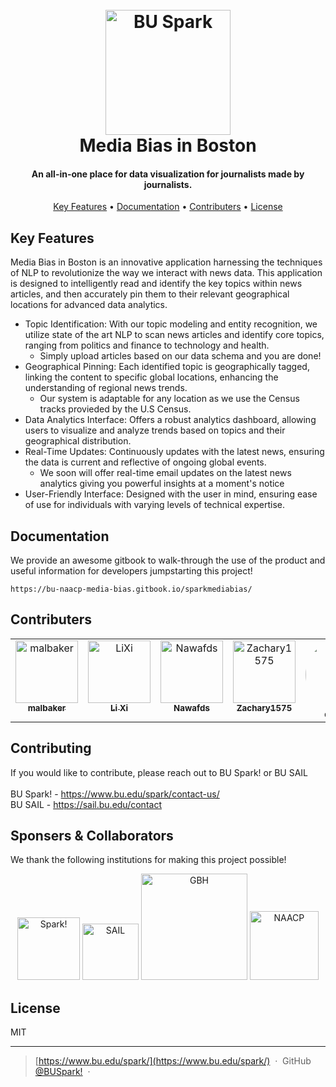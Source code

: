 
<h1 align="center">
  <br>
  <a href="https://www.bu.edu/spark/"><img src="https://www.bu.edu/spark/files/2017/04/spark-logo-round.png" alt="BU Spark" width="200"></a>
  <br>
Media Bias in Boston
  <br>
</h1>

<h4 align="center">An all-in-one place for data visualization for journalists made by journalists.</h4>

<p align="center">
  <a href="#key-features">Key Features</a> •
  <a href="#Documentation">Documentation</a> •
  <a href="#Contributers">Contributers</a> •
  <a href="#license">License</a>
</p>

<!-- ![screenshot](https://raw.githubusercontent.com/amitmerchant1990/electron-markdownify/master/app/img/markdownify.gif) -->

## Key Features
Media Bias in Boston is an innovative application harnessing the techniques of NLP to revolutionize the way we interact with news data. This application is designed to intelligently read and identify the key topics within news articles, and then accurately pin them to their relevant geographical locations for advanced data analytics.
    
* Topic Identification: With our topic modeling and entity recognition, we utilize state of the art NLP to scan news articles and identify core topics, ranging from politics and finance to technology and health.
  - Simply upload articles based on our data schema and you are done! 
* Geographical Pinning: Each identified topic is geographically tagged, linking the content to specific global locations, enhancing the understanding of regional news trends.
  - Our system is adaptable for any location as we use the Census tracks provieded by the U.S Census.
* Data Analytics Interface: Offers a robust analytics dashboard, allowing users to visualize and analyze trends based on topics and their geographical distribution.
* Real-Time Updates: Continuously updates with the latest news, ensuring the data is current and reflective of ongoing global events.
  - We soon will offer real-time email updates on the latest news analytics giving you powerful insights at a moment's notice
* User-Friendly Interface: Designed with the user in mind, ensuring ease of use for individuals with varying levels of technical expertise.

## Documentation
We provide an awesome gitbook to walk-through the use of the product and useful information for developers jumpstarting this project!
```
https://bu-naacp-media-bias.gitbook.io/sparkmediabias/
```

## Contributers
<table>
  <tbody>
    <tr>
    <td align="center" valign="top" width="14.28%">
      <a href="https://github.com/malbaker">
      <img src="https://avatars.githubusercontent.com/u/78194321?v=4" width="100px;" alt="malbaker"/>
      <br /><sub><b>malbaker</b></sub></a>
    </td>
    <td align="center" valign="top" width="14.28%">
      <a href="https://github.com/zoexili">
      <img src="https://avatars.githubusercontent.com/u/25307411?v=4" width="100px;" alt="LiXi"/>
      <br /><sub><b>Li Xi</b></sub></a>
    </td>
     <td align="center" valign="top" width="14.28%">
        <a href="https://github.com/nawafds">
        <img src="https://avatars.githubusercontent.com/u/60396177?v=4" width="100px;" alt="Nawafds"/>
        <br /><sub><b>Nawafds</b></sub></a>
      </td>
      <td align="center" valign="top" width="14.28%">
        <a href="https://github.com/Zachary1575">
        <img src="https://avatars.githubusercontent.com/u/75510412?v=4" width="100px;" alt="Zachary1575"/>
        <br /><sub><b>Zachary1575</b></sub></a>
      </td>
      <td align="center" valign="top" width="14.28%">
        <a href="https://github.com/dagon8">
        <img src="https://avatars.githubusercontent.com/u/72535182?v=4" width="110px;" style="border-radius:50%" alt="dagon8"/>
        <br /><sub><b>dagon8</b></sub></a>
      </td>
      <td align="center" valign="top" width="14.28%">
        <a href="https://github.com/am5815">
        <img src="https://avatars.githubusercontent.com/u/60375185?v=4" width="110px;" alt="asad"/>
        <br /><sub><b>asad</b></sub></a>
      </td>
      <td align="center" valign="top" width="14.28%">
        <a href="https://github.com/IanSaucy">
        <img src="https://avatars.githubusercontent.com/u/30986157?v=4" width="110px;" alt="Ian"/>
        <br /><sub><b>Ian</b></sub></a>
      </td>
    </tr>
  </tbody>
</table>


## Contributing
If you would like to contribute, please reach out to BU Spark! or BU SAIL
<br>
<br>
BU Spark! - https://www.bu.edu/spark/contact-us/
<br>
BU SAIL - https://sail.bu.edu/contact

## Sponsers & Collaborators
We thank the following institutions for making this project possible!
<p align="center">
  <img src="https://www.bu.edu/spark/files/2023/08/logo.png" alt="Spark!" width="100"/>
  <img src="https://avatars.githubusercontent.com/u/13788335?s=200&v=4" alt="SAIL" width="90"/>
  <img src="https://upload.wikimedia.org/wikipedia/commons/thumb/d/da/GBH_logo_2020.svg/800px-GBH_logo_2020.svg.png" alt="GBH" width="170"/> 
  <img src="https://upload.wikimedia.org/wikipedia/en/thumb/0/0f/NAACP_seal.svg/150px-NAACP_seal.svg.png" alt="NAACP" width="110"/> 
</p>

## License

MIT

---

> [https://www.bu.edu/spark/](https://www.bu.edu/spark/) &nbsp;&middot;&nbsp;
> GitHub [@BUSpark!](https://github.com/BU-Spark) &nbsp;&middot;&nbsp;

